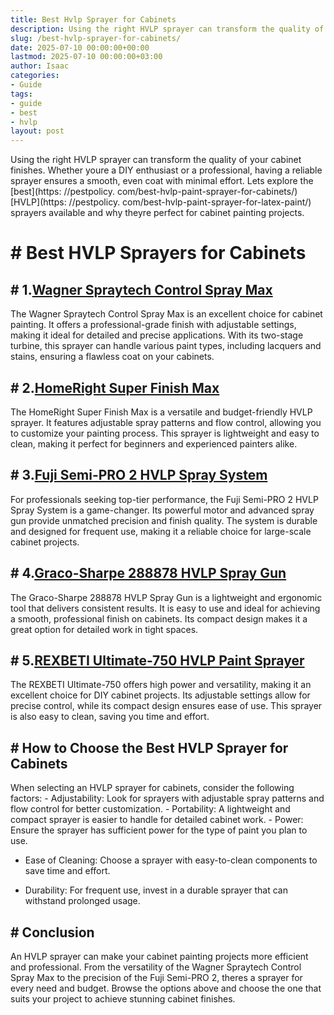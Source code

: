 ```yaml
---
title: Best Hvlp Sprayer for Cabinets
description: Using the right HVLP sprayer can transform the quality of your cabinet finishes. Whether youre a DIY enthusiast or a professional, having a reliable sprayer...
slug: /best-hvlp-sprayer-for-cabinets/
date: 2025-07-10 00:00:00+00:00
lastmod: 2025-07-10 00:00:00+03:00
author: Isaac
categories:
- Guide
tags:
- guide
- best
- hvlp
layout: post
---
```


Using the right HVLP sprayer can transform the quality of your cabinet finishes. Whether youre a DIY enthusiast or a professional, having a reliable sprayer ensures a smooth, even coat with minimal effort. Lets explore the [best](https: //pestpolicy. com/best-hvlp-paint-sprayer-for-cabinets/) [HVLP](https: //pestpolicy. com/best-hvlp-paint-sprayer-for-latex-paint/) sprayers available and why theyre perfect for cabinet painting projects.

# # Best HVLP Sprayers for Cabinets

## # 1.[Wagner Spraytech Control Spray Max](https://www.amazon.com/dp/B00004T1XE?tag=p-policy-20)

The Wagner Spraytech Control Spray Max is an excellent choice for cabinet painting. It offers a professional-grade finish with adjustable settings, making it ideal for detailed and precise applications. With its two-stage turbine, this sprayer can handle various paint types, including lacquers and stains, ensuring a flawless coat on your cabinets.

## # 2.[HomeRight Super Finish Max](https://www.amazon.com/dp/B00EU2WJ5W?tag=p-policy-20)

The HomeRight Super Finish Max is a versatile and budget-friendly HVLP sprayer. It features adjustable spray patterns and flow control, allowing you to customize your painting process. This sprayer is lightweight and easy to clean, making it perfect for beginners and experienced painters alike.

## # 3.[Fuji Semi-PRO 2 HVLP Spray System](https://www.amazon.com/dp/B003PGQI88?tag=p-policy-20)

For professionals seeking top-tier performance, the Fuji Semi-PRO 2 HVLP Spray System is a game-changer. Its powerful motor and advanced spray gun provide unmatched precision and finish quality. The system is durable and designed for frequent use, making it a reliable choice for large-scale cabinet projects.

## # 4.[Graco-Sharpe 288878 HVLP Spray Gun](https://www.amazon.com/dp/B00NO9A1T2?tag=p-policy-20)

The Graco-Sharpe 288878 HVLP Spray Gun is a lightweight and ergonomic tool that delivers consistent results. It is easy to use and ideal for achieving a smooth, professional finish on cabinets. Its compact design makes it a great option for detailed work in tight spaces.

## # 5.[REXBETI Ultimate-750 HVLP Paint Sprayer](https://www.amazon.com/dp/B077QDLFC4?tag=p-policy-20)

The REXBETI Ultimate-750 offers high power and versatility, making it an excellent choice for DIY cabinet projects. Its adjustable settings allow for precise control, while its compact design ensures ease of use. This sprayer is also easy to clean, saving you time and effort.

## # How to Choose the Best HVLP Sprayer for Cabinets

When selecting an HVLP sprayer for cabinets, consider the following factors: - Adjustability: Look for sprayers with adjustable spray patterns and flow control for better customization. - Portability: A lightweight and compact sprayer is easier to handle for detailed cabinet work. - Power: Ensure the sprayer has sufficient power for the type of paint you plan to use.

- Ease of Cleaning: Choose a sprayer with easy-to-clean components to save time and effort.

- Durability: For frequent use, invest in a durable sprayer that can withstand prolonged usage.

## # Conclusion

An HVLP sprayer can make your cabinet painting projects more efficient and professional. From the versatility of the Wagner Spraytech Control Spray Max to the precision of the Fuji Semi-PRO 2, theres a sprayer for every need and budget. Browse the options above and choose the one that suits your project to achieve stunning cabinet finishes.
